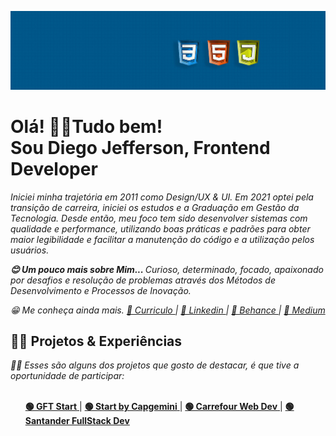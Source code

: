 
![](https://github.com/Diegojfsr/Diegojfsr/blob/main/Imagens/Capa%20Perfil.jpg)


<p dir="auto">
  <h1>Olá! 👋😁Tudo bem!  <br>
  Sou Diego Jefferson, Frontend Developer</h1>  
</p> 

<p dir="auto">
<em>
Iniciei minha trajetória em 2011 como Design/UX & UI. Em 2021 optei pela transição de carreira, iniciei os estudos e a Graduação em Gestão da Tecnologia.
Desde então, meu foco tem sido desenvolver sistemas com qualidade e performance, utilizando boas práticas e padrões para obter maior legibilidade e facilitar a     manutenção do código e a utilização pelos usuários.
  
<strong>😊 Um pouco mais sobre Mim... </strong>
Curioso, determinado, focado, apaixonado por desafios e resolução de problemas através dos Métodos de Desenvolvimento e Processos de Inovação.
</em>
</p>

<p dir="auto">
<em>
😁 Me conheça ainda mais.
<a href="https://github.com/Diegojfsr/Curriculo/blob/main/DiegoJfsr-Frontend%20Developer.pdf"> 🔵 Curriculo </a>  | 
<a href="https://www.linkedin.com/in/diegojfsr/"> 🔵  Linkedin </a> | 
<!--<a href="https://github.com/Diegojfsr"> 🔵  Github </a> | -->
<a href="https://www.behance.net/diegojfsr">  🔵  Behance </a> |
<a href="https://medium.com/@diegojfsr">  🔵  Medium </a>
</em>
</p>

<p dir="auto">
<h2> 👨‍💻 Projetos & Experiências </h2> 
<em>
👨‍💻 Esses são alguns dos projetos que gosto de destacar, é que tive a oportunidade de participar:<br><br>
</em>
<ul dir="auto">
  
<a href="https://github.com/Diegojfsr/GFT_Start"> <strong> 🟢 GFT Start</strong> </a> |
<a href="https://github.com/Diegojfsr/Programa_Start_by_Capgemini"> <strong> 🟢 Start by Capgemini</strong> </a>  | 
<a href="https://github.com/Diegojfsr/Carrefour_Web_Developer"> <strong> 🟢 Carrefour Web Dev</strong> </a> |
<a href="https://github.com/Diegojfsr/Santander_Fullstack_Developer"> <strong> 🟢 Santander FullStack Dev</strong> </a></li>
 

</ul>





<!--
<div>
<a href="https://github.com/Diegojfsr">
<img height="180em" src="https://github-readme-stats.vercel.app/api/top-langs/?username=Diegojfsr&layout=compact&langs_count=7&theme=dracula"/>
<img height="180em" src="https://github-readme-stats.vercel.app/api?username=Diegojfsr&show_icons=true&theme=dracula&include_all_commits=true&count_private=true"/>
</div>
-->



